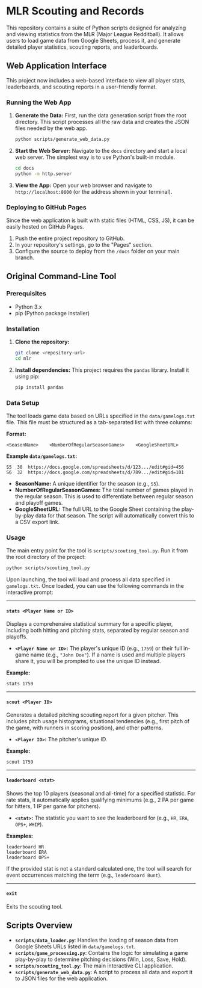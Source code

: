 # MLR Scouting and Records

This repository contains a suite of Python scripts designed for analyzing and viewing statistics from the MLR (Major League Redditball). It allows users to load game data from Google Sheets, process it, and generate detailed player statistics, scouting reports, and leaderboards.

## Web Application Interface

This project now includes a web-based interface to view all player stats, leaderboards, and scouting reports in a user-friendly format.

### Running the Web App

1.  **Generate the Data:**
    First, run the data generation script from the root directory. This script processes all the raw data and creates the JSON files needed by the web app.
    ```bash
    python scripts/generate_web_data.py
    ```

2.  **Start the Web Server:**
    Navigate to the `docs` directory and start a local web server. The simplest way is to use Python's built-in module.
    ```bash
    cd docs
    python -m http.server
    ```

3.  **View the App:**
    Open your web browser and navigate to `http://localhost:8000` (or the address shown in your terminal).

### Deploying to GitHub Pages

Since the web application is built with static files (HTML, CSS, JS), it can be easily hosted on GitHub Pages.

1.  Push the entire project repository to GitHub.
2.  In your repository's settings, go to the "Pages" section.
3.  Configure the source to deploy from the `/docs` folder on your main branch.

## Original Command-Line Tool

### Prerequisites

- Python 3.x
- pip (Python package installer)

### Installation

1.  **Clone the repository:**
    ```bash
    git clone <repository-url>
    cd mlr
    ```

2.  **Install dependencies:**
    This project requires the `pandas` library. Install it using pip:
    ```bash
    pip install pandas
    ```

### Data Setup

The tool loads game data based on URLs specified in the `data/gamelogs.txt` file. This file must be structured as a tab-separated list with three columns:

**Format:**
```
<SeasonName>    <NumberOfRegularSeasonGames>    <GoogleSheetURL>
```

**Example `data/gamelogs.txt`:**
```
S5	30	https://docs.google.com/spreadsheets/d/123.../edit#gid=456
S6	32	https://docs.google.com/spreadsheets/d/789.../edit#gid=101
```

- **SeasonName:** A unique identifier for the season (e.g., `S5`).
- **NumberOfRegularSeasonGames:** The total number of games played in the regular season. This is used to differentiate between regular season and playoff games.
- **GoogleSheetURL:** The full URL to the Google Sheet containing the play-by-play data for that season. The script will automatically convert this to a CSV export link.

### Usage

The main entry point for the tool is `scripts/scouting_tool.py`. Run it from the root directory of the project:

```bash
python scripts/scouting_tool.py
```

Upon launching, the tool will load and process all data specified in `gamelogs.txt`. Once loaded, you can use the following commands in the interactive prompt:

---

#### `stats <Player Name or ID>`

Displays a comprehensive statistical summary for a specific player, including both hitting and pitching stats, separated by regular season and playoffs.

- **`<Player Name or ID>`:** The player's unique ID (e.g., `1759`) or their full in-game name (e.g., `"John Doe"`). If a name is used and multiple players share it, you will be prompted to use the unique ID instead.

**Example:**
```
stats 1759
```

---

#### `scout <Player ID>`

Generates a detailed pitching scouting report for a given pitcher. This includes pitch usage histograms, situational tendencies (e.g., first pitch of the game, with runners in scoring position), and other patterns.

- **`<Player ID>`:** The pitcher's unique ID.

**Example:**
```
scout 1759
```

---

#### `leaderboard <stat>`

Shows the top 10 players (seasonal and all-time) for a specified statistic. For rate stats, it automatically applies qualifying minimums (e.g., 2 PA per game for hitters, 1 IP per game for pitchers).

- **`<stat>`:** The statistic you want to see the leaderboard for (e.g., `HR`, `ERA`, `OPS+`, `WHIP`).

**Examples:**
```
leaderboard HR
leaderboard ERA
leaderboard OPS+
```

If the provided stat is not a standard calculated one, the tool will search for event occurrences matching the term (e.g., `leaderboard Bunt`).

---

#### `exit`

Exits the scouting tool.

## Scripts Overview

- **`scripts/data_loader.py`**: Handles the loading of season data from Google Sheets URLs listed in `data/gamelogs.txt`.
- **`scripts/game_processing.py`**: Contains the logic for simulating a game play-by-play to determine pitching decisions (Win, Loss, Save, Hold).
- **`scripts/scouting_tool.py`**: The main interactive CLI application.
- **`scripts/generate_web_data.py`**: A script to process all data and export it to JSON files for the web application.